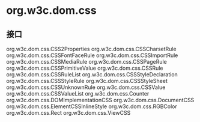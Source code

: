 # org.w3c.dom.css

## 接口

org.w3c.dom.css.CSS2Properties
org.w3c.dom.css.CSSCharsetRule
org.w3c.dom.css.CSSFontFaceRule
org.w3c.dom.css.CSSImportRule
org.w3c.dom.css.CSSMediaRule
org.w3c.dom.css.CSSPageRule
org.w3c.dom.css.CSSPrimitiveValue
org.w3c.dom.css.CSSRule
org.w3c.dom.css.CSSRuleList
org.w3c.dom.css.CSSStyleDeclaration
org.w3c.dom.css.CSSStyleRule
org.w3c.dom.css.CSSStyleSheet
org.w3c.dom.css.CSSUnknownRule
org.w3c.dom.css.CSSValue
org.w3c.dom.css.CSSValueList
org.w3c.dom.css.Counter
org.w3c.dom.css.DOMImplementationCSS
org.w3c.dom.css.DocumentCSS
org.w3c.dom.css.ElementCSSInlineStyle
org.w3c.dom.css.RGBColor
org.w3c.dom.css.Rect
org.w3c.dom.css.ViewCSS




